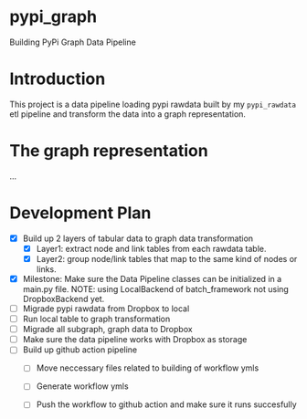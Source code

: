 # pypi_graph

Building PyPi Graph Data Pipeline

# Introduction

This project is a data pipeline loading 
pypi rawdata built by my `pypi_rawdata` etl pipeline and transform the data into a graph representation. 

# The graph representation

... 


# Development Plan 

- [X] Build up 2 layers of tabular data to graph data transformation
    - [X] Layer1: extract node and link tables from each rawdata table.
    - [X] Layer2: group node/link tables that map to the same kind of nodes or links. 
- [X] Milestone: Make sure the Data Pipeline classes can be initialized in a main.py file. 
    NOTE: using LocalBackend of batch_framework
    not using DropboxBackend yet.
- [ ] Migrade pypi rawdata from Dropbox to local
- [ ] Run local table to graph transformation
- [ ] Migrade all subgraph, graph data to Dropbox
- [ ] Make sure the data pipeline works with Dropbox as storage 
- [ ] Build up github action pipeline
    - [ ] Move neccessary files related to building of workflow ymls
    - [ ] Generate workflow ymls
    - [ ] Push the workflow to github action and make sure it runs succesfully

